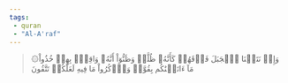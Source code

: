 ```yaml
---
tags: 
 - quran 
 - "Al-A'raf"
---
```


> ۞وَإِذۡ نَتَقۡنَا ٱلۡجَبَلَ فَوۡقَهُمۡ كَأَنَّهُۥ ظُلَّةٞ وَظَنُّوٓاْ أَنَّهُۥ وَاقِعُۢ بِهِمۡ خُذُواْ مَآ ءَاتَيۡنَٰكُم بِقُوَّةٖ وَٱذۡكُرُواْ مَا فِيهِ لَعَلَّكُمۡ تَتَّقُونَ
